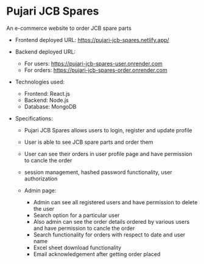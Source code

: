 # Pujari JCB Spares

An e-commerce website to order JCB spare parts

- Frontend deployed URL: https://pujari-jcb-spares.netlify.app/

- Backend deployed URL:
  - For users: https://pujari-jcb-spares-user.onrender.com
  - For orders: https://pujari-jcb-spares-order.onrender.com

- Technologies used:
  - Frontend: React.js
  - Backend: Node.js
  - Database: MongoDB
  
- Specifications:
  - Pujari JCB Spares allows users to login, register and update profile
  - User is able to see JCB spare parts and order them
  - User can see their orders in user profile page and have permission to cancle the order
  - session management, hashed password functionality, user authorization
  
  - Admin page:
    - Admin can see all registered users and have permission to delete the user
    - Search option for a particular user
    - Also admin can see the order details ordered by various users and have permission to cancle the order
    - Search functionality for orders with respect to date and user name
    - Excel sheet download functionality
    - Email acknowledgement after getting order placed
